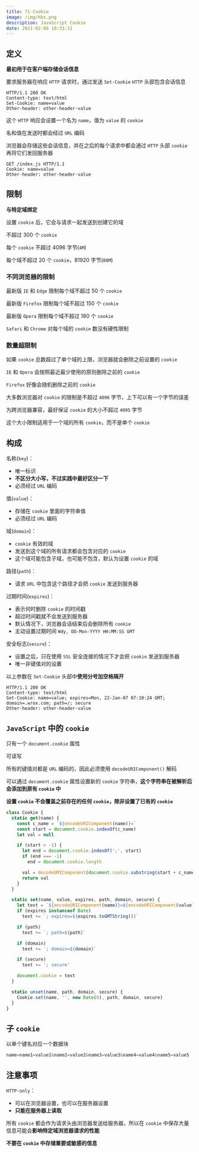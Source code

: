 ```yaml
---
title: 71-Cookie
image: /img/hbs.png
description: JavaScript Cookie
date: 2021-02-06 10:33:11
---
```



## 定义

**最初用于在客户端存储会话信息**

要求服务器在响应 `HTTP` 请求时，通过发送 `Set-Cookie` `HTTP` 头部包含会话信息

```http
HTTP/1.1 200 OK
Content-type: text/html
Set-Cookie: name=value
Other-header: other-header-value
```

这个 `HTTP` 响应会设置一个名为 `name`，值为 `value` 的 `cookie`

名和值在发送时都会经过 `URL` 编码

浏览器会存储这些会话信息，并在之后的每个请求中都会通过 `HTTP` 头部 `cookie` 再将它们发回服务器

```http
GET /index.js HTTP/1.1
Cookie: name=value
Other-header: other-header-value
```

## 限制

**与特定域绑定**

设置 `cookie` 后，它会与请求一起发送到创建它的域

不超过 300 个 `cookie`

每个 `cookie` 不超过 4096 字节(`4M`)

每个域不超过 20 个 `cookie`，81920 字节(`80M`)

### 不同浏览器的限制

最新版 `IE` 和 `Edge` 限制每个域不超过 50 个 `cookie`

最新版 `Firefox` 限制每个域不超过 150 个 `cookie`

最新版 `Opera` 限制每个域不超过 180 个 `cookie`

`Safari` 和 `Chrome` 对每个域的 `cookie` 数没有硬性限制

### 数量超限制

如果 `cookie` 总数超过了单个域的上限，浏览器就会删除之前设置的 `cookie`

`IE` 和 `Opera` 会按照最近最少使用的原则删除之前的 `cookie`

`Firefox` 好像会随机删除之前的 `cookie`

大多数浏览器对 `cookie` 的限制是不超过 `4096` 字节，上下可以有一个字节的误差

为跨浏览器兼容，最好保证 `cookie` 的大小不超过 `4095` 字节

这个大小限制适用于一个域的所有 `cookie`，而不是单个 `cookie`

## 构成

名称(`key`)：
  - 唯一标识
  - **不区分大小写，不过实践中最好区分一下**
  - 必须经过 `URL` 编码

值(`value`)：
  - 存储在 `cookie` 里面的字符串值
  - 必须经过 `URL` 编码

域(`domain`)：
  - `cookie` 有效的域
  - 发送到这个域的所有请求都会包含对应的 `cookie`
  - 这个域可能包含子域，也可能不包含，默认为设置 `cookie` 的域

路径(`path`)：
  - 请求 `URL` 中包含这个路径才会把 `cookie` 发送到服务器

过期时间(`expires`)：
  - 表示何时删除 `cookie` 的时间戳
  - 超过时间戳就不会发送到服务器
  - 默认情况下，浏览器会话结束后会删除所有 `cookie`
  - 主动设置过期时间 `Wdy, DD-Mon-YYYY HH:MM:SS GMT`

安全标志(`secure`)：
  - 设置之后，只在使用 `SSL` 安全连接的情况下才会把 `cookie` 发送到服务器
  - 唯一非键值对的设置

以上参数在 `Set-Cookie` 头部中**使用分号加空格隔开**

```http
HTTP/1.1 200 OK
Content-type: text/html
Set-Cookie: name=value; expires=Mon, 22-Jan-07 07:10:24 GMT; domain=.wrox.com; path=/; secure
Other-header: other-header-value 
```

## `JavaScript` 中的 `cookie`

只有一个 `document.cookie` 属性

可读写

所有的键值对都是 `URL` 编码的，因此必须使用 `decodeURIComponent()` 解码

可以通过 `document.cookie` 属性设置新的 `cookie` 字符串，**这个字符串在被解析后会添加到原有 `cookie` 中**

**设置 `cookie` 不会覆盖之前存在的任何 `cookie`，除非设置了已有的 `cookie`**

```js
class Cookie {
  static get(name) {
    const c_name = `${encodeURIComponent(name)}=`
    const start = document.cookie.indexOf(c_name)
    let val = null

    if (start > -1) {
      let end = document.cookie.indexOf(';', start)
      if (end === -1)
        end = document.cookie.length

      val = decodeURIComponent(document.cookie.substring(start + c_name.length, end))
      return val
    }
  }

  static set(name, value, expires, path, domain, secure) {
    let text = `${encodeURIComponent(name)}=${encodeURIComponent(value)}`
    if (expires instanceof Date)
      text += `; expires=${expires.toGMTString()}`

    if (path)
      text += `; path=${path}`

    if (domain)
      text += `; domain=${domain}`

    if (secure)
      text += '; secure'

    document.cookie = text
  }

  static unset(name, path, domain, secure) {
    Cookie.set(name, '', new Date(0), path, domain, secure)
  }
}
```

## 子 `cookie`

以单个键名对应一个数据块

```js
name=name1=value1&name2=value2&name3=value3&name4=value4&name5=value5
```

## 注意事项

`HTTP-only`：
  - 可以在浏览器设置，也可以在服务器设置
  - **只能在服务器上读取**

所有 `cookie` 都会作为请求头由浏览器发送给服务器，所以在 `cookie` 中保存大量信息可能会**影响特定域浏览器请求的性能**

**不要在 `cookie` 中存储重要或敏感的信息**